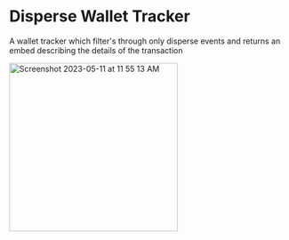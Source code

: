 # Disperse Wallet Tracker
A wallet tracker which filter's through only disperse events and returns an embed describing the details of the transaction

<img width="303" alt="Screenshot 2023-05-11 at 11 55 13 AM" src="https://github.com/vishkrish200/Disperse-Tracker/assets/47349681/ef6e1e10-76b6-42a1-ae96-6344f0cb4c60">
